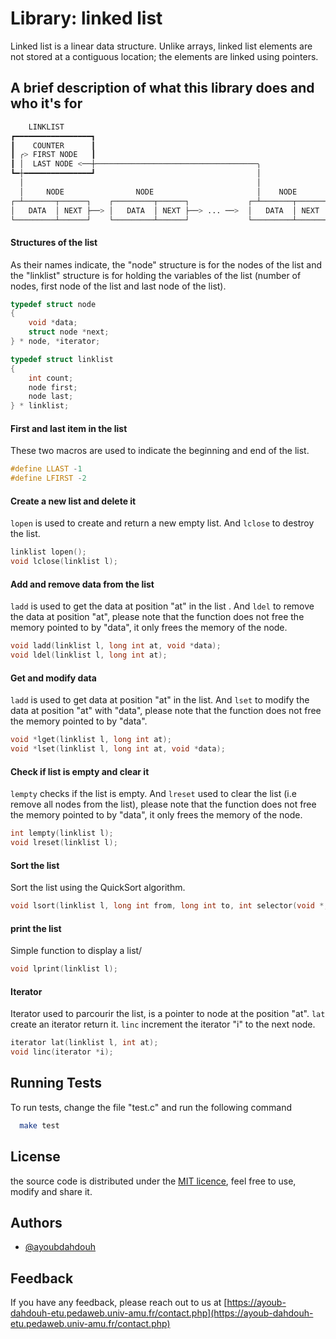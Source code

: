 # Library: linked list

Linked list is a linear data structure. Unlike arrays, linked list elements are not stored at a contiguous location; the elements are linked using pointers.

## A brief description of what this library does and who it's for

```bash
    LINKLIST
┏━━━━━━━━━━━━━━━━━┓
┃    COUNTER      ┃
┃ ╭> FIRST NODE   ┃
┃ │  LAST NODE <──┼────────────────────────────────────╮
┗━┼━━━━━━━━━━━━━━━┛                                    │
  │                                                    │
  │     NODE                NODE                       │    NODE
┌─┴───────┬──────┐    ┌─────────┬──────┐             ┌─┴───────┬──────┐
│   DATA  │ NEXT ├──> │   DATA  │ NEXT ├──> ... ──>  │   DATA  │ NEXT ├──> NULL
└─────────┴──────┘    └─────────┴──────┘             └─────────┴──────┘ 
```
#### Structures of the list
As their names indicate, the "node" structure is for the nodes of the list and the "linklist" structure is for holding the variables of the list (number of nodes, first node of the list and last node of the list).
```c
typedef struct node
{
    void *data;
    struct node *next;
} * node, *iterator;

typedef struct linklist
{
    int count;
    node first;
    node last;
} * linklist;

```
#### First and last item in the list
These two macros are used to indicate the beginning and end of the list.
```c
#define LLAST -1
#define LFIRST -2
```
#### Create a new list and delete it
`lopen` is used to create and return a new empty list.
And `lclose` to destroy the list.
```c
linklist lopen();
void lclose(linklist l);
```
#### Add and remove data from the list
`ladd` is used to get the data at position "at" in the list .
And `ldel` to remove the data at position "at", please note that the function does not free the memory pointed to by "data", it only frees the memory of the node.
```c
void ladd(linklist l, long int at, void *data);
void ldel(linklist l, long int at);
```
#### Get and modify data
`ladd` is used to get data at position "at" in the list.
And `lset` to modify the data at position "at" with "data", please note that the function does not free the memory pointed to by "data".

```c
void *lget(linklist l, long int at);
void *lset(linklist l, long int at, void *data);
```
#### Check if list is empty and clear it
`lempty` checks if the list is empty.
And `lreset` used to clear the list (i.e remove all nodes from the list), please note that the function does not free the memory pointed to by "data", it only frees the memory of the node. 
```c
int lempty(linklist l);
void lreset(linklist l);
```
#### Sort the list
Sort the list using the QuickSort algorithm.
```c
void lsort(linklist l, long int from, long int to, int selector(void *, void *));
```
#### print the list
Simple function to display a list/
```c
void lprint(linklist l);
```

#### Iterator
Iterator used to parcourir the list, is a pointer to node at the position "at".
`lat` create an iterator return it.
`linc` increment the iterator "i" to the next node.
```c
iterator lat(linklist l, int at);
void linc(iterator *i);
```

## Running Tests

To run tests, change the file "test.c" and run the following command

```bash
  make test
```

  
## License

the source code is distributed under the [MIT  licence](https://choosealicense.com/licenses/mit/), feel free to use, modify and share it.

  
## Authors

- [@ayoubdahdouh](https://github.com/ayoubdahdouh)

  
## Feedback

If you have any feedback, please reach out to us at [https://ayoub-dahdouh-etu.pedaweb.univ-amu.fr/contact.php](https://ayoub-dahdouh-etu.pedaweb.univ-amu.fr/contact.php)

  